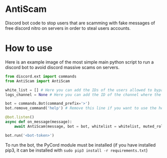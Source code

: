 # AntiScam
Discord bot code to stop users that are scamming with fake messages of free discord nitro on servers in order to steal users accounts.

# How to use
Here is an example image of the most simple main python script to run a discord bot to avoid discord massive scams on servers.

```python
from discord.ext import commands
from AntiScam import AntiScam

white_list = [] # Here you can add the IDs of the users allowed to bypass the AntiScam system.
logs_channel = None # Here you can add the ID of the channel where the logs will be sent.

bot = commands.Bot(command_prefix='>')
bot.remove_command('help') # Remove this line if you want to use the help command.

@bot.listen()
async def on_message(message):
    await AntiScam(message, bot = bot, whitelist = whitelist, muted_role='Muted', verified_role='Verified', logs_channel=logs_channel) # Here you can change the names of the roles.

bot.run('<bot-token>')
```

To run the bot, the PyCord module must be installed (if you have installed pip3, it can be installed with `sudo pip3 install -r requirements.txt`)
